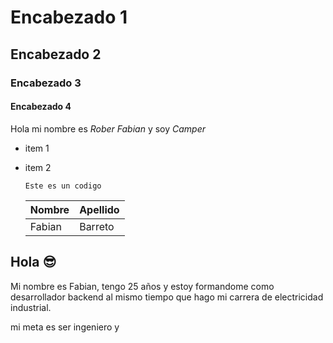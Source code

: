 # Encabezado 1
## Encabezado 2
### Encabezado 3
#### Encabezado 4

Hola mi nombre es *Rober Fabian* y soy *Camper*

- item 1
- item 2

  ```Este es un codigo```

  | Nombre | Apellido|
  | ----- | ----- |
  | Fabian | Barreto |
  

## Hola 😎

Mi nombre es Fabian, tengo 25 años y estoy formandome como desarrollador backend al mismo tiempo que hago mi carrera de electricidad industrial.

mi meta es ser ingeniero y  



